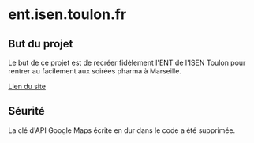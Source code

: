 # ent.isen.toulon.fr

## But du projet

Le but de ce projet est de recréer fidèlement l'ENT de l'ISEN Toulon pour rentrer au facilement aux soirées pharma à Marseille.

[Lien du site](https://vilquid.github.io/ent.isen.toulon.fr/)

## Séurité

La clé d'API Google Maps écrite en dur dans le code a été supprimée.
